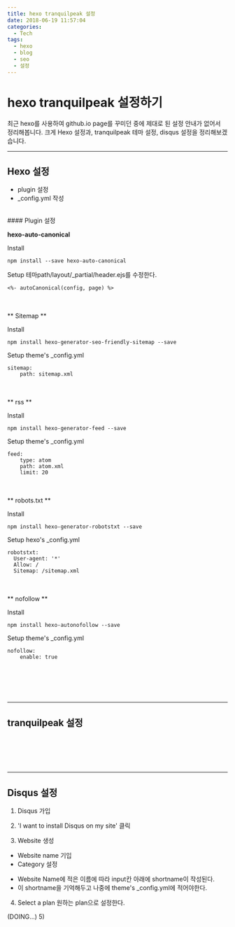 ```yaml
---
title: hexo tranquilpeak 설정
date: 2018-06-19 11:57:04
categories:
  - Tech
tags:
  - hexo 
  - blog 
  - seo 
  - 설정 
---
```


# hexo tranquilpeak 설정하기  
최근 hexo를 사용하여 github.io page를 꾸미던 중에 제대로 된 설정 안내가 없어서 정리해봅니다.
크게 Hexo 설정과, tranquilpeak 테마 설정, disqus 설정을 정리해보겠습니다. 
<hr>

## Hexo 설정 
- plugin 설정 
- _config.yml 작성 


<br/>
#### Plugin 설정 

**hexo-auto-canonical**  

Install 
```
npm install --save hexo-auto-canonical	
```

Setup 
테마path/layout/_partial/header.ejs를 수정한다. 
```
<%- autoCanonical(config, page) %>
```

<br/>
<br/>
** Sitemap **  

Install
```
npm install hexo-generator-seo-friendly-sitemap --save
```

Setup 
theme's _config.yml 
```
sitemap:
    path: sitemap.xml
```


<br/>
<br/>
** rss **  

Install 
```
npm install hexo-generator-feed --save
```

Setup 
theme's _config.yml 
```
feed:
    type: atom
    path: atom.xml
    limit: 20
```

<br/>
<br/>
** robots.txt **  

Install 
```
npm install hexo-generator-robotstxt --save
```

Setup
hexo's _config.yml 
```
robotstxt:
  User-agent: '*'
  Allow: /
  Sitemap: /sitemap.xml
```



<br/>
<br/>
** nofollow **  

Install 
```
npm install hexo-autonofollow --save
```

Setup 
theme's _config.yml 
```
nofollow:
    enable: true
```





<br/>
<br/>
<br/>
<br/>
<hr>

## tranquilpeak 설정 



<br/>
<br/>
<br/>
<br/>
<hr>

## Disqus 설정 
1) Disqus 가입

2) 'I want to install Disqus on my site' 클릭 

3) Website 생성 
  - Website name 기입 
  - Category 설정 

* Website Name에 적은 이름에 따라 input칸 아래에 shortname이 작성된다.
* 이 shortname을 기억해두고 나중에 theme's _config.yml에 적어야한다. 

4) Select a plan 
원하는 plan으로 설정한다.

(DOING...) 
5) 







